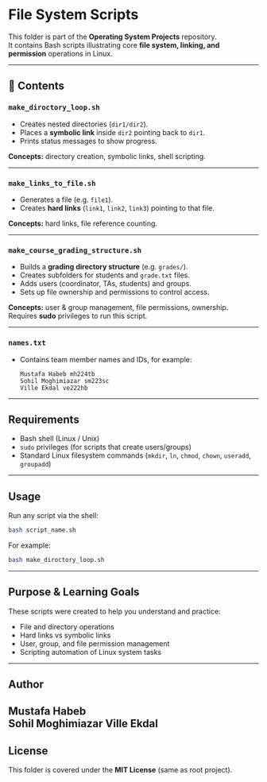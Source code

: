 # File System Scripts

This folder is part of the **Operating System Projects** repository.  
It contains Bash scripts illustrating core **file system, linking, and permission** operations in Linux.

---

## 📂 Contents

### `make_diroctory_loop.sh`
- Creates nested directories (`dir1/dir2`).  
- Places a **symbolic link** inside `dir2` pointing back to `dir1`.  
- Prints status messages to show progress.

**Concepts:** directory creation, symbolic links, shell scripting.

---

###  `make_links_to_file.sh`
- Generates a file (e.g. `file1`).  
- Creates **hard links** (`link1`, `link2`, `link3`) pointing to that file.  

**Concepts:** hard links, file reference counting.

---

###  `make_course_grading_structure.sh`
- Builds a **grading directory structure** (e.g. `grades/`).  
- Creates subfolders for students and `grade.txt` files.  
- Adds users (coordinator, TAs, students) and groups.  
- Sets up file ownership and permissions to control access.

**Concepts:** user & group management, file permissions, ownership.  
 Requires **sudo** privileges to run this script.

---

###  `names.txt`
- Contains team member names and IDs, for example:
  ```
  Mustafa Habeb mh224tb
  Sohil Moghimiazar sm223sc
  Ville Ekdal ve222hb
  ```

---

##  Requirements

- Bash shell (Linux / Unix)  
- `sudo` privileges (for scripts that create users/groups)  
- Standard Linux filesystem commands (`mkdir`, `ln`, `chmod`, `chown`, `useradd`, `groupadd`)  

---

##  Usage

Run any script via the shell:
```bash
bash script_name.sh
```

For example:
```bash
bash make_diroctory_loop.sh
```

---

##  Purpose & Learning Goals

These scripts were created to help you understand and practice:
- File and directory operations  
- Hard links vs symbolic links  
- User, group, and file permission management  
- Scripting automation of Linux system tasks

---

##  Author

**Mustafa Habeb**  
**Sohil Moghimiazar**
**Ville Ekdal**
---

##  License

This folder is covered under the **MIT License** (same as root project).
